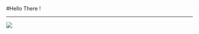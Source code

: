 #Hello There ! 

<hr>
<img src="https://github-readme-stats.vercel.app/api?username=z3r0n3t&show_icons=true&title_color=ffffff&icon_color=bb2acf&text_color=daf7dc&bg_color=191919">
